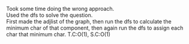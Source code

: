 Took some time doing the wrong approach.<br>
Used the dfs to solve the question.
<br>
First made the adjlist of the graph, then run the dfs to calculate the minimum char of that component, then again run the dfs to assign each char that minimum char.
T.C:O(1),
S.C:O(1)